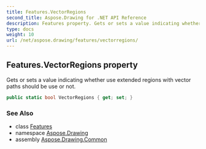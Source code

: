 ```yaml
---
title: Features.VectorRegions
second_title: Aspose.Drawing for .NET API Reference
description: Features property. Gets or sets a value indicating whether use extended regions with vector paths should be use or not
type: docs
weight: 10
url: /net/aspose.drawing/features/vectorregions/
---
```

## Features.VectorRegions property

Gets or sets a value indicating whether use extended regions with vector paths should be use or not.

```csharp
public static bool VectorRegions { get; set; }
```

### See Also

* class [Features](../)
* namespace [Aspose.Drawing](../../features/)
* assembly [Aspose.Drawing.Common](../../../)


